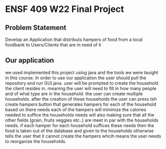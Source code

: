 # ENSF 409 W22 Final Project

## Problem Statement
Develop an Application that distributs hampers of food from a local foodbank to Users/Clients that are in need of it

## Our application
we used implemented this project using java and the tools we were tauight in this course. In order to use our application the user should pull the repository and run GUI.java. user will be prompted to create the household the client resides in. meaning the user will need to fill in how many people and of what type are in the household. the user can create multiple households. after the creation of these households the user can press teh create hampers button that generates hampers for each of the household based on there needs each of the hampers will minimize the calories needed to suffice the households needs will also making sure that all the other fields (grain, fruits veggies etc..) are meet in par with the households needs. if each hamper for each household suffices these needs then the food is taken out of the database and given to the households otherwise tells the user that it cannot create the hampers whcih means the user needs to reorganize the households.
